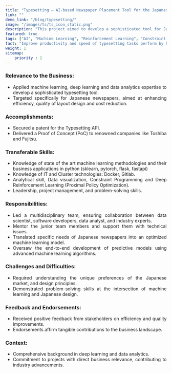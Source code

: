 ```yaml
---
title: "Typesetting – AI-based Newspaper Placement Tool for the Japanese market."
link: ""
demo_link: "/blog/typesetting/"
image: "/images/ts/ts_icon_static.png"
description: "This project aimed to develop a sophisticated tool for Japanese newspapers that automates the placement of content on the pages. The goal was to enhance the efficiency and quality of newspaper layout design in the Japanese market."
featured: true
tags: ["AI", "Machine Learning", "Reinforcement Learning", "Constraint Optimization"]
fact: "Improve productivity and speed of typesetting tasks perform by human typesetters in Japan"
weight: 1
sitemap: 
    priority : 1
---
```

<div style="text-align:justify">

### **Relevance to the Business:**
- Applied machine learning, deep learning and data analytics expertise to develop a sophisticated typesetting tool.
- Targeted specifically for Japanese newspapers, aimed at enhancing efficiency, quality of layout design and cost reduction.

### **Accomplishments:**
- Secured a patent for the Typesetting API.
- Delivered a Proof of Concept (PoC) to renowned companies like Toshiba and Fujitsu.

### **Transferable Skills:**
- Knowledge of state of the art machine learning methodologies and their business applications in python (sklearn, pytorch, flask, fastapi) 
- Knowledge of IT and Cluster technologies: Docker, Gitlab.
- Analytical skill, Data visualization, Constraint Programming and Deep Reinforcement Learning (Proximal Policy Optimization).
- Leadership, project management, and problem-solving skills.

### **Responsibilities:**
- Led a multidisciplinary team, ensuring collaboration between data scientist, software developers, data analyst, and industry experts.
- Mentor the junior team members and support them with technical issues.
- Translated specific needs of Japanese newspapers into an optimized machine learning model.
- Oversaw the end-to-end development of predictive models using advanced machine learning algorithms.

### **Challenges and Difficulties:**
- Required understanding the unique preferences of the Japanese market, and design principles.
- Demonstrated problem-solving skills at the intersection of machine learning and Japanese design.

### **Feedback and Endorsements:**
- Received positive feedback from stakeholders on efficiency and quality improvements.
- Endorsements affirm tangible contributions to the business landscape.

### **Context:** 
- Comprehensive background in deep learning and data analytics.
- Commitment to projects with direct business relevance, contributing to industry advancements.

</div>